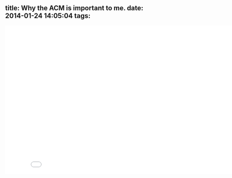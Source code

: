 title: Why the ACM is important to me.
date: 2014-01-24 14:05:04
tags:
---

<iframe width="853" height="480" src="//www.youtube.com/embed/F9Gf3_v8GI8" frameborder="0" allowfullscreen></iframe>
